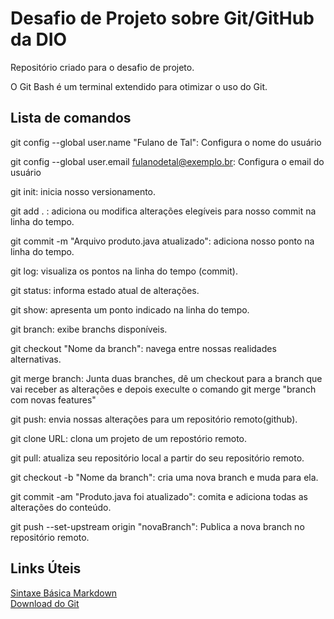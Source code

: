 # Desafio de Projeto sobre Git/GitHub da DIO
Repositório criado para o desafio de projeto.

O Git Bash é um terminal extendido para otimizar o uso do Git.

## Lista de comandos

git config --global user.name "Fulano de Tal": Configura o nome do usuário

git config --global user.email fulanodetal@exemplo.br: Configura o email do usuário

git init: inicia nosso versionamento.

git add . : adiciona ou modifica alterações elegíveis para nosso commit na linha do tempo.

git commit -m "Arquivo produto.java atualizado": adiciona nosso ponto na linha do tempo.

git log: visualiza os pontos na linha do tempo (commit).

git status: informa estado atual de alterações.

git show: apresenta um ponto indicado na linha do tempo.

git branch: exibe branchs disponíveis.

git checkout "Nome da branch": navega entre nossas realidades alternativas.

git merge branch: Junta duas branches, dê um checkout para a branch que vai receber as alterações e depois execulte o comando git merge "branch com novas features"

git push: envia nossas alterações para um repositório remoto(github).

git clone URL: clona um projeto de um repostório remoto.

git pull: atualiza seu repositório local a partir do seu repositório remoto.

git checkout -b "Nome da branch": cria uma nova branch e muda para ela.

git commit -am "Produto.java foi atualizado": comita e adiciona todas as alterações do conteúdo.

git push --set-upstream origin "novaBranch": Publica a nova branch no repositório remoto.

## Links Úteis
[Sintaxe Básica Markdown](https://www.markdownguide.org/)  
[Download do Git](https://git-scm.com/downloads)
